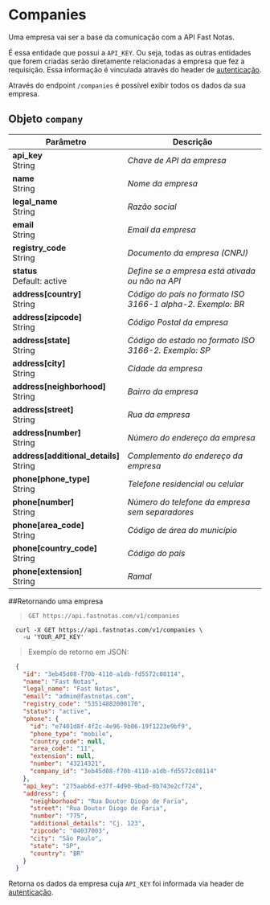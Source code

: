 # Companies

  Uma empresa vai ser a base da comunicação com a API Fast Notas.

  É essa entidade que possui a `API_KEY`. Ou seja, todas as outras entidades que forem criadas serão diretamente relacionadas a empresa que fez a requisição. Essa informação é vinculada através do header de [autenticação](#autentica-o).

  Através do endpoint `/companies` é possível exibir todos os dados da sua empresa.

## Objeto `company`

  Parâmetro |  Descrição
 -------------- | --------------
  **api_key** <br> String | *Chave de API da empresa*
  **name** <br> String | *Nome da empresa*
  **legal_name** <br>String | *Razão social*
  **email** <br> String | *Email da empresa*
  **registry_code** <br>String | *Documento da empresa (CNPJ)*
  **status** <br> Default: active | *Define se a empresa está ativada ou não na API*
  **address[country]** <br> String | *Código do país no formato ISO 3166-1 alpha-2. Exemplo: BR*
  **address[zipcode]** <br> String | *Código Postal da empresa*
  **address[state]** <br> String | *Código do estado no formato ISO 3166-2. Exemplo: SP*
  **address[city]** <br> String | *Cidade da empresa*
  **address[neighborhood]** <br> String | *Bairro da empresa*
  **address[street]** <br> String | *Rua da empresa*
  **address[number]** <br> String |  *Número do endereço da empresa*
  **address[additional_details]** <br> String | *Complemento do endereço da empresa*
  **phone[phone_type]** <br> String | *Telefone residencial ou celular*
  **phone[number]** <br> String | *Número do telefone da empresa sem separadores*
  **phone[area_code]** <br> String | *Código de área do município*
  **phone[country_code]**  <br> String | *Código do país*
  **phone[extension]**  <br> String | *Ramal*

##Retornando uma empresa

  > `GET https://api.fastnotas.com/v1/companies`

  ```shell
    curl -X GET https://api.fastnotas.com/v1/companies \
      -u 'YOUR_API_KEY'
  ```
  > Exemplo de retorno em JSON:

  ```json
    {
      "id": "3eb45d08-f70b-4110-a1db-fd5572c08114",
      "name": "Fast Notas",
      "legal_name": "Fast Notas",
      "email": "admin@fastnotas.com",
      "registry_code": "53514882000170",
      "status": "active",
      "phone": {
        "id": "e7401d8f-4f2c-4e96-9b06-19f1223e9bf9",
        "phone_type": "mobile",
        "country_code": null,
        "area_code": "11",
        "extension": null,
        "number": "43214321",
        "company_id": "3eb45d08-f70b-4110-a1db-fd5572c08114"
      },
      "api_key": "275aab6d-e37f-4d90-9bad-8b743e2cf724",
      "address": {
        "neighborhood": "Rua Doutor Diogo de Faria",
        "street": "Rua Doutor Diogo de Faria",
        "number": "775",
        "additional_details": "Cj. 123",
        "zipcode": "04037003",
        "city": "São Paulo",
        "state": "SP",
        "country": "BR"
      }
    }
  ```

  Retorna os dados da empresa cuja `API_KEY` foi informada via header de [autenticação](#autentica-o).
